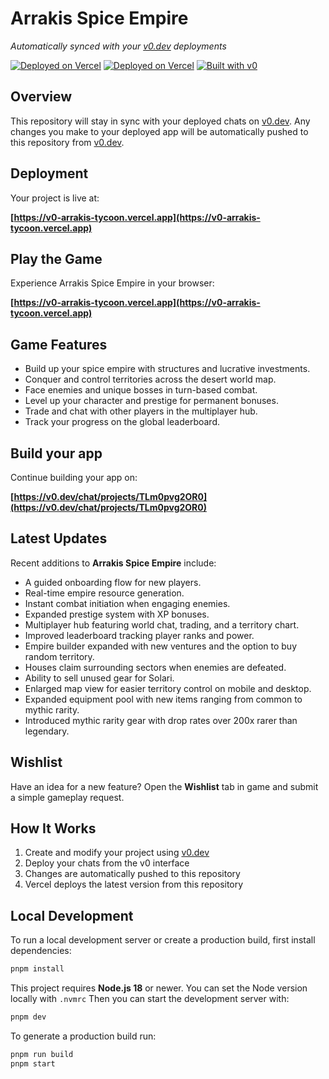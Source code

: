 # Arrakis Spice Empire

*Automatically synced with your [v0.dev](https://v0.dev) deployments*


[![Deployed on Vercel](https://img.shields.io/badge/Deployed%20on-Vercel-black?style=for-the-badge&logo=vercel)](https://v0-arrakis-tycoon.vercel.app)
[![Deployed on Vercel](https://img.shields.io/badge/Deployed%20on-Vercel-black?style=for-the-badge&logo=vercel)](https://arrakis-spice-empire.vercel.app)
[![Built with v0](https://img.shields.io/badge/Built%20with-v0.dev-black?style=for-the-badge)](https://v0.dev/chat/projects/TLm0pvg2OR0)

## Overview

This repository will stay in sync with your deployed chats on [v0.dev](https://v0.dev).
Any changes you make to your deployed app will be automatically pushed to this repository from [v0.dev](https://v0.dev).

## Deployment

Your project is live at:


**[https://v0-arrakis-tycoon.vercel.app](https://v0-arrakis-tycoon.vercel.app)**




## Play the Game

Experience Arrakis Spice Empire in your browser:


**[https://v0-arrakis-tycoon.vercel.app](https://v0-arrakis-tycoon.vercel.app)**

## Game Features

- Build up your spice empire with structures and lucrative investments.
- Conquer and control territories across the desert world map.
- Face enemies and unique bosses in turn-based combat.
- Level up your character and prestige for permanent bonuses.
- Trade and chat with other players in the multiplayer hub.
- Track your progress on the global leaderboard.

## Build your app

Continue building your app on:

**[https://v0.dev/chat/projects/TLm0pvg2OR0](https://v0.dev/chat/projects/TLm0pvg2OR0)**

## Latest Updates

Recent additions to **Arrakis Spice Empire** include:

- A guided onboarding flow for new players.
- Real-time empire resource generation.
- Instant combat initiation when engaging enemies.
- Expanded prestige system with XP bonuses.
- Multiplayer hub featuring world chat, trading, and a territory chart.
- Improved leaderboard tracking player ranks and power.
- Empire builder expanded with new ventures and the option to buy random territory.
- Houses claim surrounding sectors when enemies are defeated.
- Ability to sell unused gear for Solari.
- Enlarged map view for easier territory control on mobile and desktop.
- Expanded equipment pool with new items ranging from common to mythic rarity.
- Introduced mythic rarity gear with drop rates over 200x rarer than legendary.

## Wishlist

Have an idea for a new feature? Open the **Wishlist** tab in game and submit a simple gameplay request.

## How It Works

1. Create and modify your project using [v0.dev](https://v0.dev)
2. Deploy your chats from the v0 interface
3. Changes are automatically pushed to this repository
4. Vercel deploys the latest version from this repository

## Local Development

To run a local development server or create a production build, first install dependencies:

```bash
pnpm install
```

This project requires **Node.js 18** or newer. You can set the Node version locally with `.nvmrc` 
Then you can start the development server with:

```bash
pnpm dev
```

To generate a production build run:

```bash
pnpm run build
pnpm start
```

